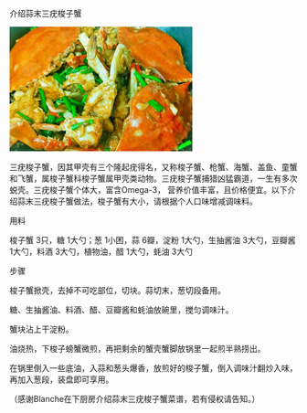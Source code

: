 介绍蒜末三疣梭子蟹


![介绍蒜末三疣梭子蟹](https://github.com/ywangnccu/ywang/blob/main/images/SWIMMING_CRAB.jpg)

三疣梭子蟹，因其甲壳有三个隆起疣得名，又称梭子蟹、枪蟹、海蟹、盖鱼、童蟹和飞蟹，属梭子蟹科梭子蟹属甲壳类动物。三疣梭子蟹捕猎凶猛霸道，一生有多次蜕壳。三疣梭子蟹个体大，富含Omega-3，
营养价值丰富，且价格便宜。以下介绍蒜末三疣梭子蟹做法，梭子蟹有大小，请根据个人口味增减调味料。

用料

梭子蟹 3只，糖 1大勺；葱 1小困，蒜 6瓣，淀粉 1大勺，生抽酱油 3大勺，豆瓣酱 1大勺，料酒 3大勺，植物油，醋 1大勺，蚝油 3大勺

步骤

梭子蟹掀壳，去掉不可吃部位，切块。蒜切末，葱切段备用。

糖、生抽酱油、料酒、醋、豆瓣酱和蚝油放碗里，搅匀调味汁。

蟹块沾上干淀粉。

油烧热，下梭子螃蟹微煎，再把剩余的蟹壳蟹脚放锅里一起煎半熟捞出。

在锅里倒入一些底油，入蒜和葱头爆香，放煎好的梭子蟹，倒入调味汁翻炒入味，再加入葱段，装盘即可享用。


（感谢Blanche在下厨房介绍蒜末三疣梭子蟹菜谱，若有侵权请告知。）
